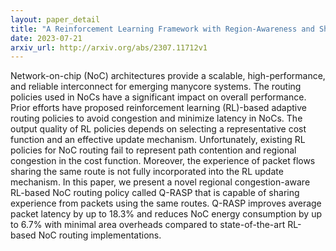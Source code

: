 ```yaml
---
layout: paper_detail
title: "A Reinforcement Learning Framework with Region-Awareness and Shared Path Experience for Efficient Routing in Networks-on-Chip"
date: 2023-07-21
arxiv_url: http://arxiv.org/abs/2307.11712v1
---
```


Network-on-chip (NoC) architectures provide a scalable, high-performance, and reliable interconnect for emerging manycore systems. The routing policies used in NoCs have a significant impact on overall performance. Prior efforts have proposed reinforcement learning (RL)-based adaptive routing policies to avoid congestion and minimize latency in NoCs. The output quality of RL policies depends on selecting a representative cost function and an effective update mechanism. Unfortunately, existing RL policies for NoC routing fail to represent path contention and regional congestion in the cost function. Moreover, the experience of packet flows sharing the same route is not fully incorporated into the RL update mechanism. In this paper, we present a novel regional congestion-aware RL-based NoC routing policy called Q-RASP that is capable of sharing experience from packets using the same routes. Q-RASP improves average packet latency by up to 18.3% and reduces NoC energy consumption by up to 6.7% with minimal area overheads compared to state-of-the-art RL-based NoC routing implementations.
